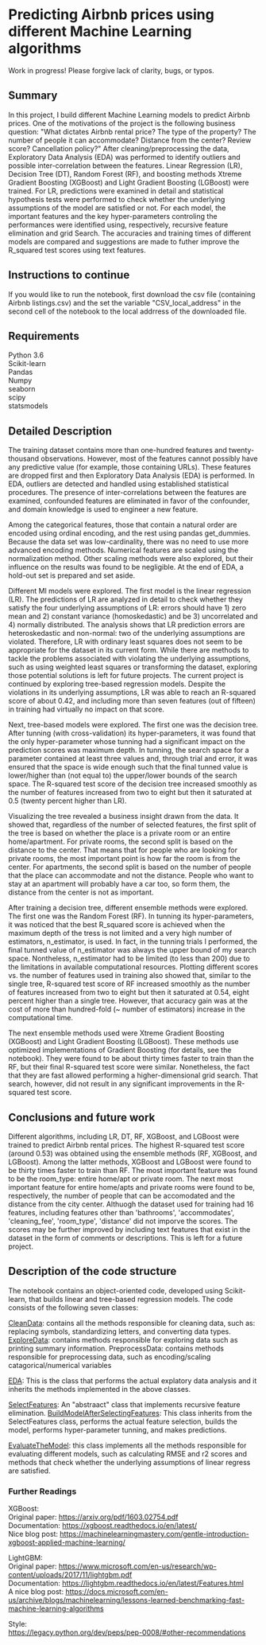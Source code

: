 # Predicting Airbnb prices using different Machine Learning algorithms
Work in progress! Please forgive lack of clarity, bugs, or typos.

## Summary

In this project, I build different Machine Learning models to predict Airbnb prices. One of the motivations of the project is the following business question: "What dictates Airbnb rental price? The type of the property? The number of people it can accommodate? Distance from the center? Review score? Cancellation policy?" After cleaning/preprocessing the data, Exploratory Data Analysis (EDA) was performed to identify outliers and possible inter-correlation between the features. Linear Regression (LR), Decision Tree (DT), Random Forest (RF), and boosting methods Xtreme Gradient Boosting (XGBoost) and Light Gradient Boosting (LGBoost) were trained. For LR, predictions were examined in detail and statistical hypothesis tests were performed to check whether the underlying assumptions of the model are satisfied or not. For each model, the important features and the key hyper-parameters controling the performances were identified using, respectively, recursive feature elimination and grid Search. The accuracies and training times of different models are compared and suggestions are made to futher improve the R_squared test scores using text features. 

## Instructions to continue

If you would like to run the notebook, first download the csv file (containing Airbnb listings.csv) and the set the variable "CSV_local_address" in the second cell of the notebook to the local addrress of the downloaded file.

## Requirements
Python 3.6 <br/>
Scikit-learn<br/>
Pandas<br/>
Numpy<br/>
seaborn<br/>
scipy<br/>
statsmodels<br/>

## Detailed Description

The training dataset contains more than one-hundred features and twenty-thousand observations. However, most of the features cannot possibly have any predictive value (for example, those containing URLs). These features are dropped first and then Exploratory Data Analysis (EDA) is performed. In EDA, outliers are detected and handled using established statistical procedures. The presence of inter-correlations between the features are examined, confounded features are eliminated in favor of the confounder, and domain knowledge is used to engineer a new feature. 

Among the categorical features, those that contain a natural order are encoded using ordinal encoding, and the rest using pandas get_dummies. Because the data set was low-cardinality, there was no need to use more advanced encoding methods. Numerical features are scaled using the normalization method. Other scaling methods were also explored, but their influence on the results was found to be negligible. At the end of EDA, a hold-out set is prepared and set aside. 

Different Ml models were explored. The first model is the linear regression (LR). The predictions of LR are analyzed in detail to check whether they satisfy the four underlying assumptions of LR: errors should have 1) zero mean and 2) constant variance (homoskedastic) and be 3) uncorrelated and 4) normally distributed. The analysis shows that LR prediction errors are heteroskedastic and non-normal: two of the underlying assumptions are violated. Therefore, LR with ordinary least squares does not seem to be appropriate for the dataset in its current form. While there are methods to tackle the problems associated with violating the underlying assumptions, such as using weighted least squares or transforming the dataset, exploring those potential solutions is left for future projects. The current project is continued by exploring tree-based regression models. Despite the violations in its underlying assumptions, LR was able to reach an R-squared score of about 0.42, and including more than seven features (out of fifteen) in training had virtually no impact on that score. 

Next, tree-based models were explored. The first one was the decision tree. After tunning (with cross-validation) its hyper-parameters, it was found that the only hyper-parameter whose tunning had a significant impact on the prediction scores was maximum depth. In tunning, the search space for a parameter contained at least three values and, through trial and error, it was ensured that the space is wide enough such that the final tunned value is lower/higher than (not equal to) the upper/lower bounds of the search space. The R-squared test score of the decision tree increased smoothly as the number of features increased from two to eight but then it saturated at 0.5 (twenty percent higher than LR). 

Visualizing the tree revealed a business insight drawn from the data. It showed that, regardless of the number of selected features, the first split of the tree is based on whether the place is a private room or an entire home/apartment. For private rooms, the second split is based on the distance to the center. That means that for people who are looking for private rooms, the most important point is how far the room is from the center. For apartments, the second split is based on the number of people that the place can accommodate and not the distance. People who want to stay at an apartment will probably have a car too, so form them, the distance from the center is not as important. 

After training a decision tree, different ensemble methods were explored. The first one was the Random Forest (RF). In tunning its hyper-parameters, it was noticed that the best R_squared score is achieved when the maximum depth of the tress is not limited and a very high number of estimators, n_estimator, is used. In fact, in the tunning trials I performed, the final tunned value of n_estimator was always the upper bound of my search space. Nontheless, n_estimator had to be limited (to less than 200) due to the limitations in available computational resources. Plotting different scores vs. the number of features used in training also showed that, similar to the single tree, R-squared test score of RF increased smoothly as the number of features increased from two to eight but then it saturated at 0.54, eight percent higher than a single tree. However, that accuracy gain was at the cost of more than hundred-fold (~ number of estimators) increase in the computational time.  

The next ensemble methods used were Xtreme Gradient Boosting (XGBoost) and Light Gradient Boosting (LGBoost). These methods use optimized implementations of Gradient Boosting (for details, see the notebook). They were found to be about thirty times faster to train than the RF, but their final R-squared test score were similar. Nonetheless, the fact that they are fast allowed performing a higher-dimensional grid search. That search, however, did not result in any significant improvements in the R-squared test score.

## Conclusions and future work

Different algorithms, including LR, DT, RF, XGBoost, and LGBoost were trained to predict Airbnb rental prices. The highest R-squared test score (around 0.53) was obtained using the ensemble methods (RF, XGBoost, and LGBoost). Among the latter methods, XGBoost and LGBoost were found to be thirty times faster to train than RF. The most important feature was found to be the room_type: entire home/apt or private room. The next most important feature for entire home/apts and private rooms were found to be, respectively, the number of people that can be accomodated and the distance from the city center. Althuogh the dataset used for training had 16 features, including features other than 'bathrooms', 'accommodates', 'cleaning_fee', 'room_type', 'distance' did not imporve the scores. The scores may be further improved by including text features that exist in the dataset in the form of comments or descriptions. This is left for a future project.

## Description of the code structure

The notebook contains an object-oriented code, developed using Scikit-learn, that builds linear and tree-based regression models. The code consists of the following seven classes:

<ins>CleanData</ins>: contains all the methods responsible for cleaning data, such as: replacing symbols, standardizing letters, and converting data types.
<ins>ExploreData</ins>: contains methods responsible for exploring data such as printing summary information.
PreprocessData</ins>: contains methods responsible for preprocessing data, such as encoding/scaling catagorical/numerical variables 

<ins>EDA</ins>: This is the class that performs the actual explatory data analysis and it inherits the methods implemented in the above classes. 

<ins>SelectFeatures</ins>: An "abstraact" class that implements recursive feature elimination. 
<ins>BuildModelAfterSelectingFeatures</ins>: This class inherits from the SelectFeatures class, performs the actual feature selection, builds the model, performs hyper-parameter tunning, and makes predictions.

<ins>EvaluateTheModel</ins>: this class implements all the methods responsible for evaluating different models, such as calculating RMSE and r2 scores and methods that check whether the underlying assumptions of linear regress are satisfied. 

### Further Readings 
XGBoost: <br/>
    Original paper: https://arxiv.org/pdf/1603.02754.pdf<br/>
    Documentation: https://xgboost.readthedocs.io/en/latest/<br/>
    Nice blog post: https://machinelearningmastery.com/gentle-introduction-xgboost-applied-machine-learning/<br/>

LightGBM:<br/>
    Original paper: https://www.microsoft.com/en-us/research/wp-content/uploads/2017/11/lightgbm.pdf<br/>
    Documentation: https://lightgbm.readthedocs.io/en/latest/Features.html<br/>
    A nice blog post: https://docs.microsoft.com/en-us/archive/blogs/machinelearning/lessons-learned-benchmarking-fast-machine-learning-algorithms<br/>

Style: <br/>
    https://legacy.python.org/dev/peps/pep-0008/#other-recommendations<br/>